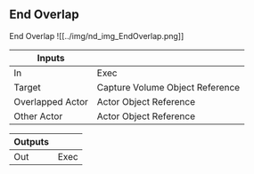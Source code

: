 ## End Overlap
End Overlap
![[../img/nd_img_EndOverlap.png]]

|Inputs||
|--|--|
| In | Exec |
| Target | Capture Volume Object Reference |
| Overlapped Actor | Actor Object Reference |
| Other Actor | Actor Object Reference |

|Outputs||
|--|--|
| Out | Exec |
